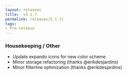 ```yaml
---
layout: releases
title:  v5.1.7
permalink: releases/5.1.7/
tags:
- Pre-release
---
```


### Housekeeping / Other

- Update expando icons for new color scheme
- Minor storage refactoring (thanks @erikdesjardins)
- Minor filterline optimization (thanks @erikdesjardins)
